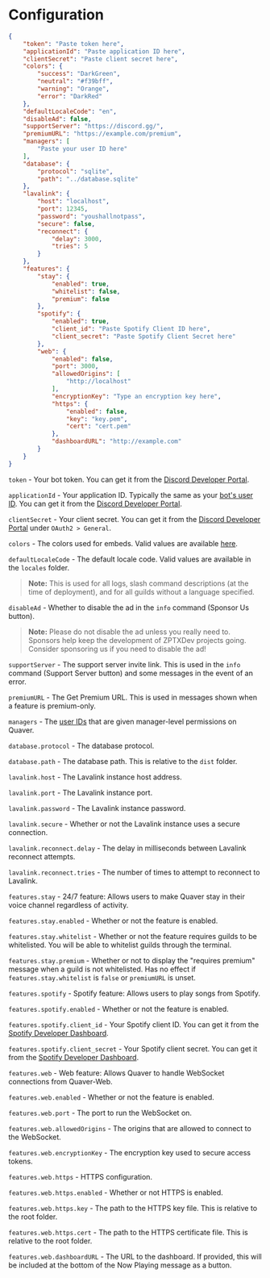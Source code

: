# Configuration

```json
{
    "token": "Paste token here",
    "applicationId": "Paste application ID here",
    "clientSecret": "Paste client secret here",
    "colors": {
        "success": "DarkGreen",
        "neutral": "#f39bff",
        "warning": "Orange",
        "error": "DarkRed"
    },
    "defaultLocaleCode": "en",
    "disableAd": false,
    "supportServer": "https://discord.gg/",
    "premiumURL": "https://example.com/premium",
    "managers": [
        "Paste your user ID here"
    ],
    "database": {
        "protocol": "sqlite",
        "path": "../database.sqlite"
    },
    "lavalink": {
        "host": "localhost",
        "port": 12345,
        "password": "youshallnotpass",
        "secure": false,
        "reconnect": {
            "delay": 3000,
            "tries": 5
        }
    },
    "features": {
        "stay": {
            "enabled": true,
            "whitelist": false,
            "premium": false
        },
        "spotify": {
            "enabled": true,
            "client_id": "Paste Spotify Client ID here",
            "client_secret": "Paste Spotify Client Secret here"
        },
        "web": {
            "enabled": false,
            "port": 3000,
            "allowedOrigins": [
                "http://localhost"
            ],
            "encryptionKey": "Type an encryption key here",
            "https": {
                "enabled": false,
                "key": "key.pem",
                "cert": "cert.pem"
            },
            "dashboardURL": "http://example.com"
        }
    }
}
```

`token` - Your bot token. You can get it from the [Discord Developer Portal](https://discord.com/developers/applications).

`applicationId` - Your application ID. Typically the same as your [bot's user ID](https://support.discord.com/hc/en-us/articles/206346498-Where-can-I-find-my-User-Server-Message-ID-). You can get it from the [Discord Developer Portal](https://discord.com/developers/applications).

`clientSecret` - Your client secret. You can get it from the [Discord Developer Portal](https://discord.com/developers/applications) under `OAuth2 > General`.

`colors` - The colors used for embeds. Valid values are available [here](https://discord.js.org/#/docs/discord.js/main/typedef/ColorResolvable).

`defaultLocaleCode` - The default locale code. Valid values are available in the `locales` folder.
> **Note:** This is used for all logs, slash command descriptions (at the time of deployment), and for all guilds without a language specified.

`disableAd` - Whether to disable the ad in the `info` command (Sponsor Us button).
> **Note:** Please do not disable the ad unless you really need to. Sponsors help keep the development of ZPTXDev projects going. Consider sponsoring us if you need to disable the ad!

`supportServer` - The support server invite link. This is used in the `info` command (Support Server button) and some messages in the event of an error.

`premiumURL` - The Get Premium URL. This is used in messages shown when a feature is premium-only.

`managers` - The [user IDs](https://support.discord.com/hc/en-us/articles/206346498-Where-can-I-find-my-User-Server-Message-ID-) that are given manager-level permissions on Quaver.

`database.protocol` - The database protocol.

`database.path` - The database path. This is relative to the `dist` folder.

`lavalink.host` - The Lavalink instance host address.

`lavalink.port` - The Lavalink instance port.

`lavalink.password` - The Lavalink instance password.

`lavalink.secure` - Whether or not the Lavalink instance uses a secure connection.

`lavalink.reconnect.delay` - The delay in milliseconds between Lavalink reconnect attempts.

`lavalink.reconnect.tries` - The number of times to attempt to reconnect to Lavalink.

`features.stay` - 24/7 feature: Allows users to make Quaver stay in their voice channel regardless of activity.

`features.stay.enabled` - Whether or not the feature is enabled.

`features.stay.whitelist` - Whether or not the feature requires guilds to be whitelisted. You will be able to whitelist guilds through the terminal.

`features.stay.premium` - Whether or not to display the "requires premium" message when a guild is not whitelisted. Has no effect if `features.stay.whitelist` is `false` or `premiumURL` is unset.

`features.spotify` - Spotify feature: Allows users to play songs from Spotify.

`features.spotify.enabled` - Whether or not the feature is enabled.

`features.spotify.client_id` - Your Spotify client ID. You can get it from the [Spotify Developer Dashboard](https://developer.spotify.com/dashboard/).

`features.spotify.client_secret` - Your Spotify client secret. You can get it from the [Spotify Developer Dashboard](https://developer.spotify.com/dashboard/).

`features.web` - Web feature: Allows Quaver to handle WebSocket connections from Quaver-Web.

`features.web.enabled` - Whether or not the feature is enabled.

`features.web.port` - The port to run the WebSocket on.

`features.web.allowedOrigins` - The origins that are allowed to connect to the WebSocket.

`features.web.encryptionKey` - The encryption key used to secure access tokens.

`features.web.https` - HTTPS configuration.

`features.web.https.enabled` - Whether or not HTTPS is enabled.

`features.web.https.key` - The path to the HTTPS key file. This is relative to the root folder.

`features.web.https.cert` - The path to the HTTPS certificate file. This is relative to the root folder.

`features.web.dashboardURL` - The URL to the dashboard. If provided, this will be included at the bottom of the Now Playing message as a button.
